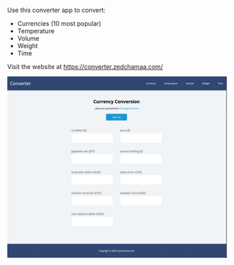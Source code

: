 Use this converter app to convert:

- Currencies (10 most popular)
- Temperature
- Volume
- Weight
- Time

Visit the website at https://converter.zedchamaa.com/

<img width="750px" src="https://github.com/zedchamaa/converter/blob/main/assets/images/unit-converter.png">
